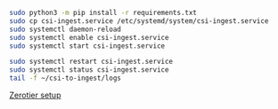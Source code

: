 ```bash
sudo python3 -m pip install -r requirements.txt
sudo cp csi-ingest.service /etc/systemd/system/csi-ingest.service
sudo systemctl daemon-reload
sudo systemctl enable csi-ingest.service
sudo systemctl start csi-ingest.service
```

```bash
sudo systemctl restart csi-ingest.service
sudo systemctl status csi-ingest.service
tail -f ~/csi-to-ingest/logs
```

[Zerotier setup](https://docs.google.com/document/d/1l8SA2pNLpueWjAy0l3gStlXXv-Tw3wwl3vfgqVdrA8s/edit?usp=sharing)
